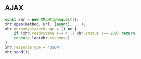 <!--
 * @Author: “chapaofan-zy” “1095004630@qq.com”
 * @Date: 2023-06-08 14:48:14
 * @LastEditors: “chapaofan-zy” “1095004630@qq.com”
 * @LastEditTime: 2023-07-22 15:19:13
 * @Description: 茶泡饭的完美代码
-->

## AJAX

```js
const xhr = new XMLHttpRequest();
xhr.open(method, url, [async], ...);
xhr.onreadystatechange = () => {
    if (xhr.readyState !== 4 || xhr.status !== 200) return;
    console.log(xhr.response)
}
xhr.responseType = 'JSON';
xhr.send();
```
